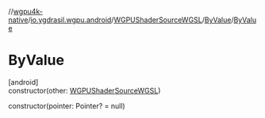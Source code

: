 //[wgpu4k-native](../../../../index.md)/[io.ygdrasil.wgpu.android](../../index.md)/[WGPUShaderSourceWGSL](../index.md)/[ByValue](index.md)/[ByValue](-by-value.md)

# ByValue

[android]\
constructor(other: [WGPUShaderSourceWGSL](../index.md))

constructor(pointer: Pointer? = null)
